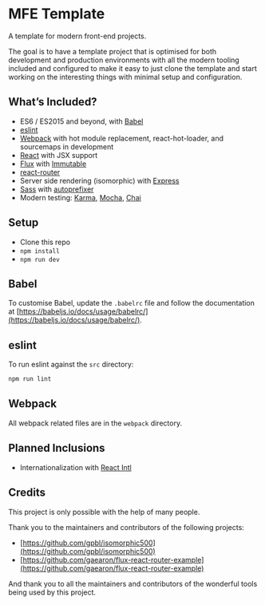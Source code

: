 # MFE Template

A template for modern front-end projects.

The goal is to have a template project that is optimised for both development
and production environments with all the modern tooling included and
configured to make it easy to just clone the template and start working on the
interesting things with minimal setup and configuration.

## What’s Included?

- ES6 / ES2015 and beyond, with [Babel]
- [eslint]
- [Webpack] with hot module replacement, react-hot-loader, and
  sourcemaps in development
- [React] with JSX support
- [Flux] with [Immutable]
- [react-router]
- Server side rendering (isomorphic) with [Express]
- [Sass] with [autoprefixer]
- Modern testing: [Karma], [Mocha], [Chai]

[Babel]: https://babeljs.io
[React]: http://facebook.github.io/react/
[Flux]: https://facebook.github.io/flux/
[Immutable]: https://facebook.github.io/immutable-js/
[react-router]: https://github.com/rackt/react-router
[Webpack]: http://webpack.github.io
[eslint]: http://eslint.org
[autoprefixer]: https://github.com/postcss/autoprefixer
[Karma]: http://karma-runner.github.io/
[Mocha]: http://mochajs.org
[Chai]: http://chaijs.com
[Express]: http://expressjs.com
[Sass]: http://sass-lang.com


## Setup

- Clone this repo
- `npm install`
- `npm run dev`


## Babel

To customise Babel, update the `.babelrc` file and follow the documentation at
[https://babeljs.io/docs/usage/babelrc/](https://babeljs.io/docs/usage/babelrc/).

## eslint

To run eslint against the `src` directory:

```sh
npm run lint
```

## Webpack

All webpack related files are in the `webpack` directory.


## Planned Inclusions

- Internationalization with [React Intl]

[React Intl]: http://formatjs.io/react/

## Credits

This project is only possible with the help of many people.

Thank you to the maintainers and contributors of the following projects:

- [https://github.com/gpbl/isomorphic500](https://github.com/gpbl/isomorphic500)
- [https://github.com/gaearon/flux-react-router-example](https://github.com/gaearon/flux-react-router-example)

And thank you to all the maintainers and contributors of the wonderful tools
being used by this project.
